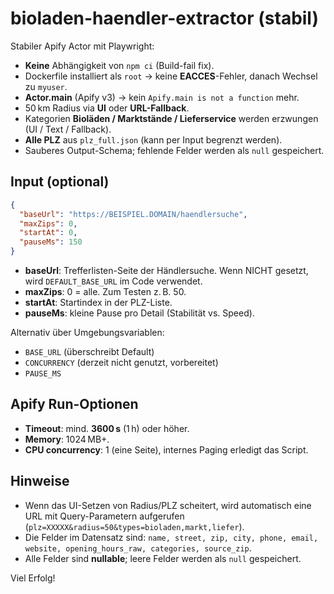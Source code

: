 # bioladen-haendler-extractor (stabil)

Stabiler Apify Actor mit Playwright:
- **Keine** Abhängigkeit von `npm ci` (Build-fail fix).
- Dockerfile installiert als `root` → keine **EACCES**-Fehler, danach Wechsel zu `myuser`.
- **Actor.main** (Apify v3) → kein `Apify.main is not a function` mehr.
- 50 km Radius via **UI** oder **URL-Fallback**.
- Kategorien **Bioläden / Marktstände / Lieferservice** werden erzwungen (UI / Text / Fallback).
- **Alle PLZ** aus `plz_full.json` (kann per Input begrenzt werden).
- Sauberes Output-Schema; fehlende Felder werden als `null` gespeichert.

## Input (optional)
```json
{
  "baseUrl": "https://BEISPIEL.DOMAIN/haendlersuche",
  "maxZips": 0,
  "startAt": 0,
  "pauseMs": 150
}
```
- **baseUrl**: Trefferlisten-Seite der Händlersuche. Wenn NICHT gesetzt, wird `DEFAULT_BASE_URL` im Code verwendet.
- **maxZips**: 0 = alle. Zum Testen z. B. 50.
- **startAt**: Startindex in der PLZ-Liste.
- **pauseMs**: kleine Pause pro Detail (Stabilität vs. Speed).

Alternativ über Umgebungsvariablen:

- `BASE_URL` (überschreibt Default)
- `CONCURRENCY` (derzeit nicht genutzt, vorbereitet)
- `PAUSE_MS`

## Apify Run-Optionen
- **Timeout**: mind. **3600 s** (1 h) oder höher.
- **Memory**: 1024 MB+.
- **CPU concurrency**: 1 (eine Seite), internes Paging erledigt das Script.

## Hinweise
- Wenn das UI-Setzen von Radius/PLZ scheitert, wird automatisch eine URL mit Query-Parametern aufgerufen (`plz=XXXXX&radius=50&types=bioladen,markt,liefer`).
- Die Felder im Datensatz sind: `name, street, zip, city, phone, email, website, opening_hours_raw, categories, source_zip`.
- Alle Felder sind **nullable**; leere Felder werden als `null` gespeichert.

Viel Erfolg!
